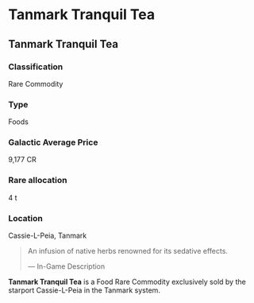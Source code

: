 # Tanmark Tranquil Tea
## Tanmark Tranquil Tea

### Classification

Rare Commodity

### Type

Foods

### Galactic Average Price

9,177 CR

### Rare allocation

4 t

### Location

Cassie-L-Peia, Tanmark

> 
> 
> An infusion of native herbs renowned for its sedative effects.
> 
> 
> — In-Game Description
> 

**Tanmark Tranquil Tea** is a Food Rare Commodity exclusively sold by the starport Cassie-L-Peia in the Tanmark system.